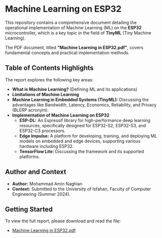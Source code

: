 # Machine Learning on ESP32

This repository contains a comprehensive document detailing the operational implementation of Machine Learning (ML) on the **ESP32** microcontroller, which is a key topic in the field of **TinyML** (Tiny Machine Learning).

The PDF document, titled **"Machine Learning in ESP32.pdf"**, covers fundamental concepts and practical implementation methods.

## Table of Contents Highlights

The report explores the following key areas:

* **What is Machine Learning?** (Defining ML and its applications)
* **Limitations of Machine Learning**
* **Machine Learning in Embedded Systems (TinyML):** Discussing the advantages like Bandwidth, Latency, Economics, Reliability, and Privacy (BLERP acronym).
* **Implementation of Machine Learning on ESP32**
    * **ESP-DL:** An Espressif library for high-performance deep learning resources, specifically designed for ESP32-S2, ESP32-S3, and ESP32-C3 processors.
    * **Edge Impulse:** A platform for developing, training, and deploying ML models on embedded and edge devices, supporting various hardware including ESP32.
    * **TensorFlow Lite:** Discussing the framework and its supported platforms.

## Author and Context

* **Author:** Mohammad Amin Naghian
* **Context:** Submitted to the University of Isfahan, Faculty of Computer Engineering (Summer 2024).

## Getting Started

To view the full report, please download and read the file:
* [Machine Learning in ESP32.pdf](https://github.com/AminNaghiyan/Machine-Learning-on-ESP32/blob/main/Machine%20Learning%20on%20ESP32.pdf)
